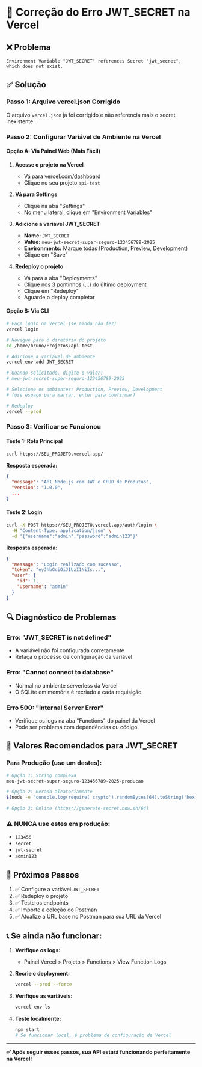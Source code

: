 # 🔧 Correção do Erro JWT_SECRET na Vercel

## ❌ Problema
```
Environment Variable "JWT_SECRET" references Secret "jwt_secret", which does not exist.
```

## ✅ Solução

### Passo 1: Arquivo vercel.json Corrigido
O arquivo `vercel.json` já foi corrigido e não referencia mais o secret inexistente.

### Passo 2: Configurar Variável de Ambiente na Vercel

#### Opção A: Via Painel Web (Mais Fácil)
1. **Acesse o projeto na Vercel**
   - Vá para [vercel.com/dashboard](https://vercel.com/dashboard)
   - Clique no seu projeto `api-test`

2. **Vá para Settings**
   - Clique na aba "Settings"
   - No menu lateral, clique em "Environment Variables"

3. **Adicione a variável JWT_SECRET**
   - **Name:** `JWT_SECRET`
   - **Value:** `meu-jwt-secret-super-seguro-123456789-2025`
   - **Environments:** Marque todas (Production, Preview, Development)
   - Clique em "Save"

4. **Redeploy o projeto**
   - Vá para a aba "Deployments"
   - Clique nos 3 pontinhos (...) do último deployment
   - Clique em "Redeploy"
   - Aguarde o deploy completar

#### Opção B: Via CLI
```bash
# Faça login na Vercel (se ainda não fez)
vercel login

# Navegue para o diretório do projeto
cd /home/bruno/Projetos/api-test

# Adicione a variável de ambiente
vercel env add JWT_SECRET

# Quando solicitado, digite o valor:
# meu-jwt-secret-super-seguro-123456789-2025

# Selecione os ambientes: Production, Preview, Development
# (use espaço para marcar, enter para confirmar)

# Redeploy
vercel --prod
```

### Passo 3: Verificar se Funcionou

#### Teste 1: Rota Principal
```bash
curl https://SEU_PROJETO.vercel.app/
```

**Resposta esperada:**
```json
{
  "message": "API Node.js com JWT e CRUD de Produtos",
  "version": "1.0.0",
  ...
}
```

#### Teste 2: Login
```bash
curl -X POST https://SEU_PROJETO.vercel.app/auth/login \
  -H "Content-Type: application/json" \
  -d '{"username":"admin","password":"admin123"}'
```

**Resposta esperada:**
```json
{
  "message": "Login realizado com sucesso",
  "token": "eyJhbGciOiJIUzI1NiIs...",
  "user": {
    "id": 1,
    "username": "admin"
  }
}
```

## 🔍 Diagnóstico de Problemas

### Erro: "JWT_SECRET is not defined"
- A variável não foi configurada corretamente
- Refaça o processo de configuração da variável

### Erro: "Cannot connect to database"
- Normal no ambiente serverless da Vercel
- O SQLite em memória é recriado a cada requisição

### Erro 500: "Internal Server Error"
- Verifique os logs na aba "Functions" do painel da Vercel
- Pode ser problema com dependências ou código

## 🎯 Valores Recomendados para JWT_SECRET

### Para Produção (use um destes):
```bash
# Opção 1: String complexa
meu-jwt-secret-super-seguro-123456789-2025-producao

# Opção 2: Gerado aleatoriamente
$(node -e "console.log(require('crypto').randomBytes(64).toString('hex'))")

# Opção 3: Online (https://generate-secret.now.sh/64)
```

### ⚠️ NUNCA use estes em produção:
- `123456`
- `secret` 
- `jwt-secret`
- `admin123`

## 🚀 Próximos Passos

1. ✅ Configure a variável `JWT_SECRET`
2. ✅ Redeploy o projeto
3. ✅ Teste os endpoints
4. ✅ Importe a coleção do Postman
5. ✅ Atualize a URL base no Postman para sua URL da Vercel

## 📞 Se ainda não funcionar:

1. **Verifique os logs:**
   - Painel Vercel > Projeto > Functions > View Function Logs

2. **Recrie o deployment:**
   ```bash
   vercel --prod --force
   ```

3. **Verifique as variáveis:**
   ```bash
   vercel env ls
   ```

4. **Teste localmente:**
   ```bash
   npm start
   # Se funcionar local, é problema de configuração da Vercel
   ```

---

**✅ Após seguir esses passos, sua API estará funcionando perfeitamente na Vercel!**